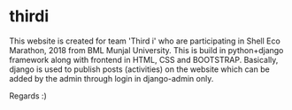# thirdi
This  website is created for team 'Third i' who are participating in Shell Eco Marathon, 2018 from BML Munjal University.
This is build in python+django framework along with frontend in HTML, CSS and BOOTSTRAP.
Basically, django is used to publish posts (activities) on the website which can be added by the admin through login in django-admin only.

Regards :)
